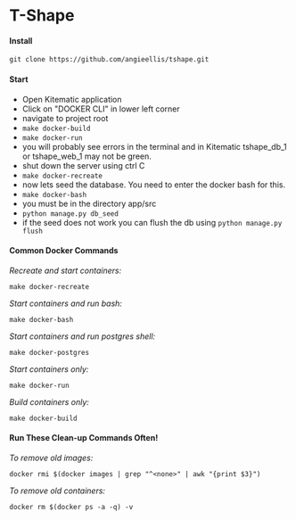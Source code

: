 # T-Shape

#### Install
```
git clone https://github.com/angieellis/tshape.git
```

#### Start
- Open Kitematic application
- Click on "DOCKER CLI" in lower left corner
- navigate to project root
- `make docker-build`
- `make docker-run` 
- you will probably see errors in the terminal and in Kitematic tshape_db_1 or tshape_web_1 may not be green.
- shut down the server using ctrl C
- `make docker-recreate`
- now lets seed the database. You need to enter the docker bash for this. 
- `make docker-bash`
- you must be in the directory app/src
- `python manage.py db_seed`
- if the seed does not work you can flush the db using `python manage.py flush`


#### Common Docker Commands
*Recreate and start containers:*
```
make docker-recreate
```

*Start containers and run bash:*
```
make docker-bash
```

*Start containers and run postgres shell:*
```
make docker-postgres
```

*Start containers only:*
```
make docker-run
```

*Build containers only:*
```
make docker-build
```

#### Run These Clean-up Commands Often!
*To remove old images:*
```
docker rmi $(docker images | grep "^<none>" | awk "{print $3}")
```

*To remove old containers:*
```
docker rm $(docker ps -a -q) -v
```
